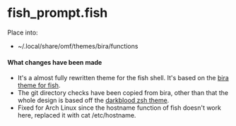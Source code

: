 # fish_prompt.fish
Place into:
  - ~/.local/share/omf/themes/bira/functions
#### What changes have been made
  - It's a almost fully rewritten theme for the fish shell. It's based on the [bira theme for fish](https://github.com/oh-my-fish/theme-bira).
  - The git directory checks have been copied from bira, other than that the whole design is based off the [darkblood zsh theme](https://github.com/robbyrussell/oh-my-zsh/blob/master/themes/darkblood.zsh-theme).
  - Fixed for Arch Linux since the hostname function of fish doesn't work here, replaced it with cat /etc/hostname.
